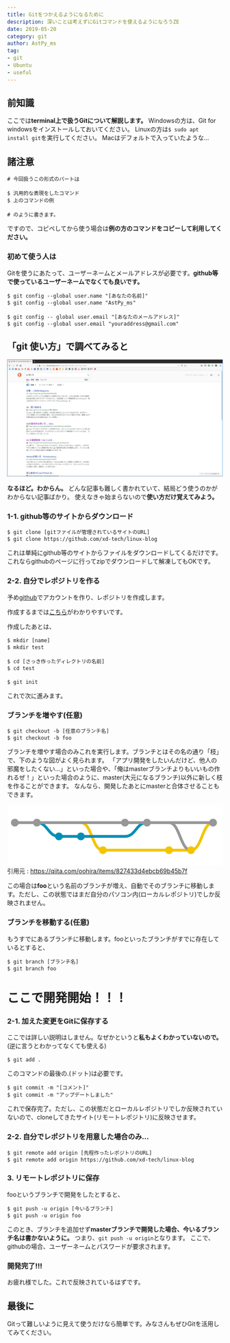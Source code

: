 ```yaml
---
title: Gitをつかえるようになるために
description: 深いことは考えずにGitコマンドを使えるようになろうZE
date: 2019-05-20
category: git
author: AstPy_ms
tag:
- git
- Ubuntu
- useful
---
```


## 前知識
ここでは**terminal上で扱うGitについて解説します。**
Windowsの方は、Git for windowsをインストールしておいてください。
Linuxの方は`$ sudo apt install git`を実行してください。
Macはデフォルトで入っていたような...

## 諸注意

```
# 今回扱うこの形式のパートは

$ 汎用的な表現をしたコマンド
$ 上のコマンドの例

# のように書きます。
```

ですので、コピペしてから使う場合は**例の方のコマンドをコピーして利用してください。**

### 初めて使う人は

Gitを使うにあたって、ユーザーネームとメールアドレスが必要です。**github等で使っているユーザーネームでなくても良いです。**

```
$ git config --global user.name "[あなたの名前]"
$ git config --global user.name "AstPy_ms"

$ git config -- global user.email "[あなたのメールアドレス]"
$ git config --global user.email "youraddress@gmail.com"
```

## 「git 使い方」で調べてみると

![](../.vuepress/public/imgs/gitgit1.png)

**なるほど。わからん。**
どんな記事も難しく書かれていて、結局どう使うのかがわからない記事ばかり。
使えなきゃ始まらないので**使い方だけ覚えてみよう。**

### 1-1. github等のサイトからダウンロード

```
$ git clone [gitファイルが管理されているサイトのURL]
$ git clone https://github.com/xd-tech/linux-blog
```

これは単純にgithub等のサイトからファイルをダウンロードしてくるだけです。これならgithubのページに行ってzipでダウンロードして解凍してもOKです。

### 2-2. 自分でレポジトリを作る

予め[github](https://github.com)でアカウントを作り、レポジトリを作成します。

作成するまでは[こちら](https://techacademy.jp/magazine/6235)がわかりやすいです。

作成したあとは、

```
$ mkdir [name]
$ mkdir test

$ cd [さっき作ったディレクトリの名前]
$ cd test

$ git init
```

これで次に進みます。

### ブランチを増やす(任意)

```
$ git checkout -b [任意のブランチ名]
$ git checkout -b foo
```

ブランチを増やす場合のみこれを実行します。ブランチとはその名の通り「枝」で、下のような図がよく見られます。
「アプリ開発をしたいんだけど、他人の邪魔をしたくない...」といった場合や、「俺はmasterブランチよりもいいもの作れるぜ！」といった場合のように、master(大元になるブランチ)以外に新しく枝を作ることができます。
なんなら、開発したあとにmasterと合体させることもできます。

![](../.vuepress/public/imgs/gitgit2.png)
引用元 : https://qiita.com/oohira/items/827433d4ebcb69b45b7f

この場合は**foo**という名前のブランチが増え、自動でそのブランチに移動します。ただし、この状態ではまだ自分のパソコン内(ローカルレポジトリ)でしか反映されません。

### ブランチを移動する(任意)

もうすでにあるブランチに移動します。fooといったブランチがすでに存在しているとすると、

```
$ git branch [ブランチ名]
$ git branch foo
```

# ここで開発開始！！！

### 2-1. 加えた変更をGitに保存する

ここでは詳しい説明はしません。なぜかというと**私もよくわかっていないので。**(逆に言うとわかってなくても使える)

```
$ git add .
```
このコマンドの最後の.(ドット)は必要です。

```
$ git commit -m "[コメント]"
$ git commit -m "アップデートしました"
```

これで保存完了。ただし、この状態だとローカルレポジトリでしか反映されていないので、cloneしてきたサイト(リモートレポジトリ)に反映させます。

### 2-2. 自分でレポジトリを用意した場合のみ...

```
$ git remote add origin [先程作ったレポジトリのURL]
$ git remote add origin https://github.com/xd-tech/linux-blog
```

### 3. リモートレポジトリに保存

fooというブランチで開発をしたとすると、

```
$ git push -u origin [今いるブランチ]
$ git push -u origin foo
```
このとき、ブランチを追加せず**masterブランチで開発した場合、今いるブランチ名は書かないように。**
つまり、`git push -u origin`となります。
ここで、githubの場合、ユーザーネームとパスワードが要求されます。

### 開発完了!!!
お疲れ様でした。これで反映されているはずです。

## 最後に
Gitって難しいように見えて使うだけなら簡単です。みなさんもぜひGitを活用してみてください。